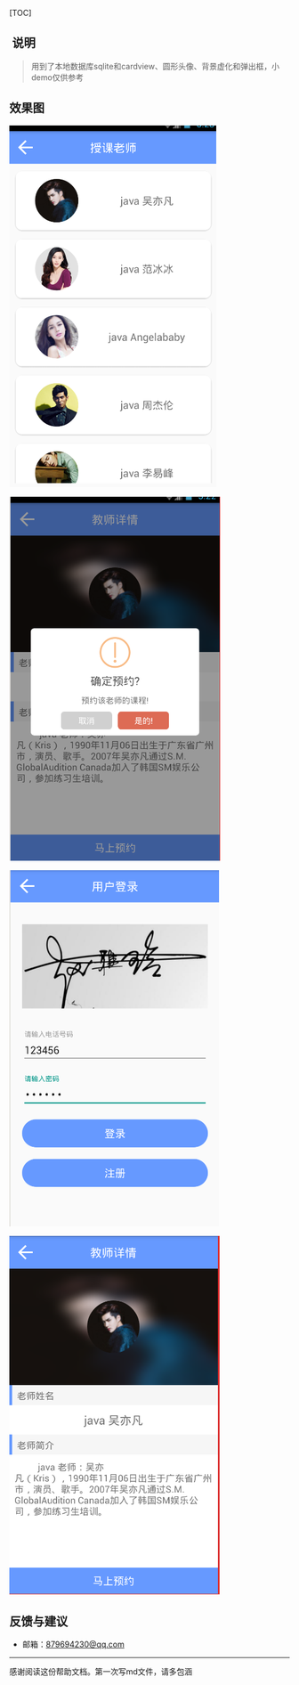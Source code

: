 ﻿[TOC]
##  说明
> 用到了本地数据库sqlite和cardview、圆形头像、背景虚化和弹出框，小demo仅供参考

##  效果图

![Image text](https://github.com/baowenqing/Test/blob/master/%E6%95%88%E6%9E%9C%E5%9B%BE%E5%92%8C%E5%AE%89%E8%A3%85%E5%8C%85/cardview.png?raw=true)

![Image text](https://github.com/baowenqing/Test/blob/master/%E6%95%88%E6%9E%9C%E5%9B%BE%E5%92%8C%E5%AE%89%E8%A3%85%E5%8C%85/%E5%BC%B9%E5%87%BA%E6%A1%863.png?raw=true)

![Image text](https://github.com/baowenqing/Test/blob/master/%E6%95%88%E6%9E%9C%E5%9B%BE%E5%92%8C%E5%AE%89%E8%A3%85%E5%8C%85/%E7%99%BB%E5%BD%95.png?raw=true)

![Image text](https://raw.githubusercontent.com/baowenqing/Test/master/%E6%95%88%E6%9E%9C%E5%9B%BE%E5%92%8C%E5%AE%89%E8%A3%85%E5%8C%85/%E8%AF%A6%E6%83%85.png)
##  反馈与建议

- 邮箱：<879694230@qq.com>

---------
感谢阅读这份帮助文档。第一次写md文件，请多包涵